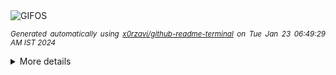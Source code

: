 <div align="justify">
<picture>
    <source media="(prefers-color-scheme: dark)" srcset="https://i.ibb.co/c3D28C6/output-gif.gif">
    <source media="(prefers-color-scheme: light)" srcset="https://i.ibb.co/c3D28C6/output-gif.gif">
    <img alt="GIFOS" src="https://i.ibb.co/c3D28C6/output-gif.gif">
</picture>

<sub><i>Generated automatically using [x0rzavi/github-readme-terminal](https://github.com/x0rzavi/github-readme-terminal) on Tue Jan 23 06:49:29 AM IST 2024</i></sub>

<details>
<summary>More details</summary>

</details>
</div>

<!-- Image deletion URL: https://ibb.co/dMGkpLP/774e0cf6f7509bcd7a5786c409b732a7 -->